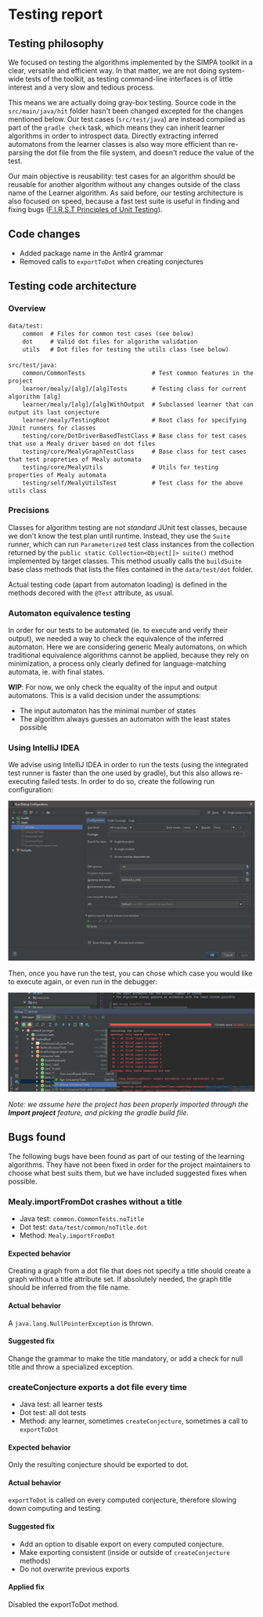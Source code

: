 # Testing report

## Testing philosophy

We focused on testing the algorithms implemented by the SIMPA toolkit in a clear, versatile and efficient way. In that
matter, we are not doing system-wide tests of the toolkit, as testing command-line interfaces is of little interest and
a very slow and tedious process.

This means we are actually doing gray-box testing. Source code in the `src/main/java/hit` folder hasn't been changed
excepted for the changes mentioned below. Our test cases (`src/test/java`) are instead compiled as part of
the `gradle check` task, which means they can inherit learner algorithms in order to introspect data. Directly
extracting inferred automatons from the learner classes is also way more efficient than re-parsing the dot file from the
file system, and doesn't reduce the value of the test.

Our main objective is reusability: test cases for an algorithm should be reusable for another algorithm without any
changes outside of the class name of the Learner algorithm. As said before, our testing architecture is also focused on
speed, because a fast test suite is useful in finding and fixing bugs ([F.I.R.S.T Principles of Unit Testing](https://github.com/ghsukumar/SFDC_Best_Practices/wiki/F.I.R.S.T-Principles-of-Unit-Testing)).

## Code changes

* Added package name in the Antlr4 grammar
* Removed calls to `exportToDot` when creating conjectures

## Testing code architecture

### Overview

```
data/test:
    common  # Files for common test cases (see below)
    dot     # Valid dot files for algorithm validation
    utils   # Dot files for testing the utils class (see below)

src/test/java:
    common/CommonTests                   # Test common features in the project
    learner/mealy/[alg]/[alg]Tests       # Testing class for current algorithm [alg]
    learner/mealy/[alg]/[alg]WithOutput  # Subclassed learner that can output its last conjecture
    learner/mealy/TestingRoot            # Root class for specifying JUnit runners for classes
    testing/core/DotDriverBasedTestClass # Base class for test cases that use a Mealy driver based on dot files
    testing/core/MealyGraphTestClass     # Base class for test cases that test propreties of Mealy automata
    testing/core/MealyUtils              # Utils for testing properties of Mealy automata
    testing/self/MealyUtilsTest          # Test class for the above utils class
```

### Precisions

Classes for algorithm testing are not *standard* JUnit test classes, because we don't know the test plan until runtime.
Instead, they use the `Suite` runner, which can run `Parameterized` test class instances from the collection returned by
the `public static Collection<Object[]> suite()` method implemented by target classes. This method usually calls the
`buildSuite` base class methods that lists the files contained in the `data/test/dot` folder.

Actual testing code (apart from automaton loading) is defined in the methods decored with the `@Test` attribute, as
usual.

### Automaton equivalence testing

In order for our tests to be automated (ie. to execute and verify their output), we needed a way to check the
equivalence of the inferred automaton. Here we are considering generic Mealy automatons, on which traditional
equivalence algorithms cannot be applied, because they rely on minimization, a process only clearly defined for
language-matching automata, ie. with final states.

**WIP**: For now, we only check the equality of the input and output automatons. This is a valid decision under the
assumptions:

* The input automaton has the minimal number of states
* The algorithm always guesses an automaton with the least states possible

### Using IntelliJ IDEA

We advise using IntelliJ IDEA in order to run the tests (using the integrated test runner is faster than the one used
by gradle), but this also allows re-executing failed tests. In order to do so, create the following run configuration:

![Tst configuration for IntelliJ IDEA](debug_config.png)

Then, once you have run the test, you can chose which case you would like to execute again, or even run in the debugger:

![Re-run a failed test case](failed_case.png)

*Note: we assume here the project has been properly imported through the **Import project** feature, and picking the
gradle build file.* 


## Bugs found

The following bugs have been found as part of our testing of the learning algorithms. They have not been fixed in order
for the project maintainers to choose what best suits them, but we have included suggested fixes when possible.

### Mealy.importFromDot crashes without a title

* Java test: `common.CommonTests.noTitle`
* Dot test: `data/test/common/noTitle.dot`
* Method: `Mealy.importFromDot`

#### Expected behavior

Creating a graph from a dot file that does not specify a title should create a graph without a title attribute set. If
absolutely needed, the graph title should be inferred from the file name.

#### Actual behavior

A `java.lang.NullPointerException` is thrown.

#### Suggested fix

Change the grammar to make the title mandatory, or add a check for null title and throw a specialized exception.

### createConjecture exports a dot file every time

* Java test: all learner tests
* Dot test: all dot tests
* Method: any learner, sometimes `createConjecture`, sometimes a call to
`exportToDot`

#### Expected behavior

Only the resulting conjecture should be exported to dot.

#### Actual behavior

`exportToDot` is called on every computed conjecture, therefore slowing down computing and testing.

#### Suggested fix

* Add an option to disable export on every computed conjecture.
* Make exporting consistent (inside or outside of `createConjecture` methods)
* Do not overwrite previous exports

#### Applied fix

Disabled the exportToDot method.